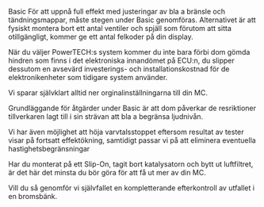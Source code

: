 Basic
För att uppnå full effekt med justeringar av bla a bränsle och tändningsmappar, måste stegen under Basic genomföras. Alternativet är att fysiskt montera bort ett antal ventiler och spjäll som förutom att sitta otillgängligt, kommer ge ett antal felkoder på din display.

När du väljer PowerTECH:s system kommer du inte bara förbi dom gömda hindren som finns i det elektroniska innandömet på ECU:n, du slipper dessutom en avsevärd investerings- och
 installationskostnad för de elektronikenheter som tidigare system använder. 

Vi sparar självklart alltid ner orginalinställningarna till din MC. 

Grundläggande för åtgärder under Basic är att dom påverkar de resriktioner tillverkaren lagt till i sin strävan att bla a begränsa ljudnivån.

Vi har även möjlighet att höja varvtalsstoppet eftersom resultat av tester visar på fortsatt effektökning, samtidigt passar vi på att eliminera eventuella hastighetsbegränsningar

Har du monterat på ett Slip-On, tagit bort katalysatorn och bytt ut luftfiltret, är det här det minsta du bör göra för att få ut mer av din MC.

Vill du så genomför vi självfallet en kompletterande efterkontroll av utfallet i en bromsbänk.
